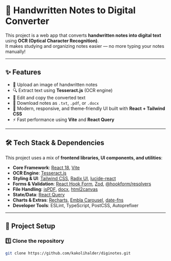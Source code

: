 
# 📝 Handwritten Notes to Digital Converter

This project is a web app that converts **handwritten notes into digital text** using **OCR (Optical Character Recognition)**.  
It makes studying and organizing notes easier — no more typing your notes manually!  

---

## ✨ Features

- 📸 Upload an image of handwritten notes  
- 🔍 Extract text using **Tesseract.js** (OCR engine)  
- 📝 Edit and copy the converted text  
- 💾 Download notes as `.txt`, `.pdf`, or `.docx`  
- 🎨 Modern, responsive, and theme-friendly UI built with **React + Tailwind CSS**  
- ⚡ Fast performance using **Vite** and **React Query**  

---

## 🛠️ Tech Stack & Dependencies

This project uses a mix of **frontend libraries, UI components, and utilities**:

- **Core Framework**: [React 18](https://react.dev/), [Vite](https://vitejs.dev/)  
- **OCR Engine**: [Tesseract.js](https://github.com/naptha/tesseract.js)  
- **Styling & UI**: [Tailwind CSS](https://tailwindcss.com/), [Radix UI](https://www.radix-ui.com/), [lucide-react](https://lucide.dev/)  
- **Forms & Validation**: [React Hook Form](https://react-hook-form.com/), [Zod](https://zod.dev/), [@hookform/resolvers](https://github.com/react-hook-form/resolvers)  
- **File Handling**: [jsPDF](https://github.com/parallax/jsPDF), [docx](https://github.com/dolanmiu/docx), [html2canvas](https://github.com/niklasvh/html2canvas)  
- **State/Data**: [React Query](https://tanstack.com/query/latest)  
- **Charts & Extras**: [Recharts](https://recharts.org/), [Embla Carousel](https://www.embla-carousel.com/), [date-fns](https://date-fns.org/)  
- **Developer Tools**: ESLint, TypeScript, PostCSS, Autoprefixer  

---

## 📂 Project Setup

### 1️⃣ Clone the repository
```bash
git clone https://github.com/kakolihalder/diginotes.git

